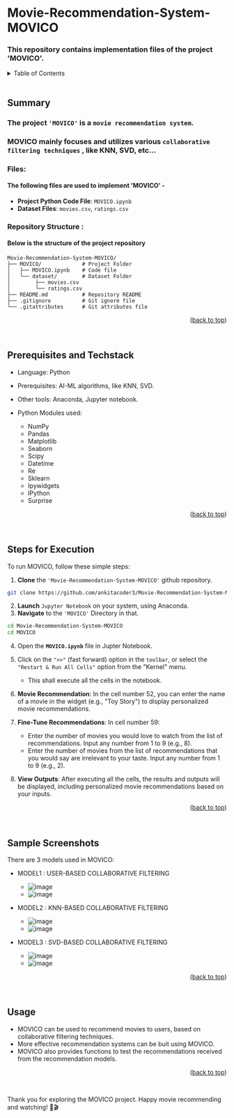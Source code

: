 <a name="readme-top"></a>


# Movie-Recommendation-System-MOVICO
### This repository contains implementation files of the project 'MOVICO'.

<details>
  <summary color= blue >Table of Contents</summary>
<li> Summary</li>
<li> Prerequisites and Techstack</li>
<li> Steps for Execution </li>
<li> Sample Screenshots </li>
<li> Usage</li>
</details>
</br>

## Summary
### The project ``` 'MOVICO' ``` is a ```movie recommendation system```.
### MOVICO mainly focuses and utilizes various ```collaborative filtering techniques``` , like KNN, SVD, etc...

### Files:
#### The following files are used to implement 'MOVICO' -
* **Project Python Code File**: `MOVICO.ipynb`
* **Dataset Files**: `movies.csv`, `ratings.csv`

### Repository Structure :
#### Below is the structure of the project repository
```plaintext
Movie-Recommendation-System-MOVICO/
├── MOVICO/             # Project Folder             
│   ├── MOVICO.ipynb    # Code file
│   └── dataset/        # Dataset Folder 
│        ├── movies.csv      
│        └── ratings.csv       
├── README.md           # Repository README
├── .gitignore          # Git ignore file
└── .gitattributes      # Git attributes file 
```
  <p align="right">(<a href="#readme-top">back to top</a>)</p>
</br>

##  Prerequisites and Techstack

* Language: Python
* Prerequisites: AI-ML algorithms, like KNN, SVD.
* Other tools: Anaconda, Jupyter notebook.
* Python Modules used:
   * NumPy
  - Pandas
  - Matplotlib
  - Seaborn
  - Scipy
  - Datetime
  - Re
  - Sklearn
  - Ipywidgets
  - IPython
  - Surprise
    
  <p align="right">(<a href="#readme-top">back to top</a>)</p>
</br>

## Steps for Execution

To run MOVICO, follow these simple steps:

 1. **Clone** the ``` 'Movie-Recommendation-System-MOVICO' ``` github repository.
  ```sh [
  git clone https://github.com/ankitacoder3/Movie-Recommendation-System-MOVICO.git
  ```
2. **Launch** ```Jupyter Notebook``` on your system, using Anaconda.
3. **Navigate** to the ``` 'MOVICO' ``` Directory in that.
  ```sh
  cd Movie-Recommendation-System-MOVICO
  cd MOVICO
  ```
  4. Open the **```MOVICO.ipynb```** file in Jupter Notebook. 


2. Click on the ``` ">>" ``` (fast forward) option in the ```toolbar```, or select the ``` "Restart & Run All Cells" ``` option from the "Kernel" menu.
     * This shall execute all the cells in the notebook.

4. **Movie Recommendation**: In the cell number 52, you can enter the name of a movie in the widget (e.g., "Toy Story") to display personalized movie recommendations.

5. **Fine-Tune Recommendations**: In cell number 59:
   - Enter the number of movies you would love to watch from the list of recommendations. Input any number from 1 to 9 (e.g., 8).
   - Enter the number of movies from the list of recommendations that you would say are irrelevant to your taste. Input any number from 1 to 9 (e.g., 2).

6. **View Outputs**: After executing all the cells, the results and outputs will be displayed, including personalized movie recommendations based on your inputs.

  <p align="right">(<a href="#readme-top">back to top</a>)</p>
</br>

## Sample Screenshots

There are 3 models used in MOVICO:

* MODEL1 : USER-BASED COLLABORATIVE FILTERING
  * ![image](https://github.com/ankitacoder3/Movie-Recommendation-System-MOVICO/assets/73939061/a96f5f41-7376-4410-83dc-2566663512c9)
  * ![image](https://github.com/ankitacoder3/Movie-Recommendation-System-MOVICO/assets/73939061/e1f6e0b9-ea55-480d-aa1b-977dc476eecf)

  
* MODEL2 : KNN-BASED COLLABORATIVE FILTERING
  * ![image](https://github.com/ankitacoder3/Movie-Recommendation-System-MOVICO/assets/73939061/cf882aa5-8474-4091-84f8-7dcbe38336e6)
  * ![image](https://github.com/ankitacoder3/Movie-Recommendation-System-MOVICO/assets/73939061/531ae7b9-4492-4f7b-83b5-c20c89fdd7a2)

* MODEL3 : SVD-BASED COLLABORATIVE FILTERING
  * ![image](https://github.com/ankitacoder3/Movie-Recommendation-System-MOVICO/assets/73939061/a3d60253-b240-40bc-bb11-663cdf3b6269)
  * ![image](https://github.com/ankitacoder3/Movie-Recommendation-System-MOVICO/assets/73939061/5e754a09-c89f-4abf-8409-7983223d1680)

  <p align="right">(<a href="#readme-top">back to top</a>)</p>
</br>

## Usage
* MOVICO can be used to recommend movies to users, based on collaborative filtering techniques.
* More effective recommendation systems can be buit using MOVICO.
* MOVICO also provides functions to test the recommendations received from the recommendation models.
  <p align="right">(<a href="#readme-top">back to top</a>)</p>
</br>

Thank you for exploring the MOVICO project. Happy movie recommending and watching! 🍿🎬
